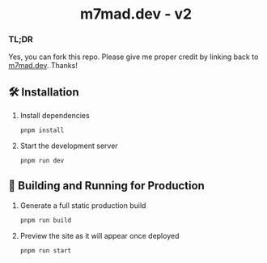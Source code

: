 
<h1 align="center">
  m7mad.dev - v2
</h1>

### TL;DR

Yes, you can fork this repo. Please give me proper credit by linking back to [m7mad.dev](https://m7mad.dev). Thanks!


## 🛠 Installation
1. Install dependencies

   ```sh
   pnpm install
   ```

2. Start the development server

   ```sh
   pnpm run dev
   ```

## 🚀 Building and Running for Production

1. Generate a full static production build

   ```sh
   pnpm run build
   ```

2. Preview the site as it will appear once deployed

   ```sh
   pnpm run start
   ```
